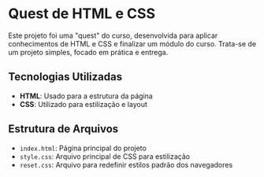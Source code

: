 # Quest de HTML e CSS

Este projeto foi uma "quest" do curso, desenvolvida para aplicar conhecimentos de HTML e CSS e finalizar um módulo do curso. Trata-se de um projeto simples, focado em prática e entrega.

## Tecnologias Utilizadas

- **HTML**: Usado para a estrutura da página
- **CSS**: Utilizado para estilização e layout

## Estrutura de Arquivos

- `index.html`: Página principal do projeto
- `style.css`: Arquivo principal de CSS para estilização
- `reset.css`: Arquivo para redefinir estilos padrão dos navegadores
